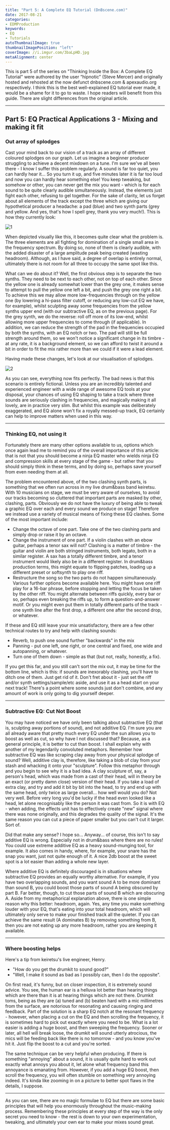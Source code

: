 ```yaml
---
title: "Part 5: A Complete EQ Tutorial (DnBscene.com)"
date: 2017-08-21
categories:
- EDMProduction
keywords:
- EQ
- Tutorials
autoThumbnailImage: true
thumbnailImagePosition: "left"
coverImage: //i.imgur.com/3baLpHD.jpg
metaAlignment: center
---
```

This is part 5 of the series on "Thinking Inside the Box: A Complete EQ Tutorial" were authored by the user “hipnotic”  (Steve Mercer) and originally hosted and rehosted at the now defunct dnbscene.com & apexaudio.org respectively. I think this is the best well-explained EQ tutorial ever made, it would be a shame for it to go to waste. I hope readers will benefit from this guide. There are slight differences from the original article.
<!--more-->

---
## Part 5: EQ Practical Applications 3 - Mixing and making it fit

### Out array of splodges

Cast your mind back to our vision of a track as an array of different coloured splodges on our graph. Let us imagine a beginner producer struggling to achieve a decent mixdown on a tune. I'm sure we've all been there - I know I suffer this problem regularly. A sound is far too quiet, you can hardly hear it... So you turn it up, and five minutes later it is far too loud and now you can hardly hear something else! You keep tweaking, but somehow or other, you can never get the mix you want - which is for each sound to be quite clearly audible simultaneously. Instead, the elements just fight each other, refusing to gel together. For the sake of clarity, let us forget about all elements of the track except the three which are giving our hypothetical producer a headache: a pad (blue) and two synth parts (grey and yellow. And yes, that's how I spell grey, thank you very much!). This is how they currently look:

![1](http://i.imgur.com/eKsYc97.gif)

When depicted visually like this, it becomes quite clear what the problem is. The three elements are all fighting for domination of a single small area in the frequency spectrum. By doing so, none of them is clearly audible, with the added disaster of a large amplitude peak being created (wasting headroom). Although, as I have said, a degree of overlap is entirely normal, ultimately there is not room for all three to occupy the same spot like this.

What can we do about it? Well, the first obvious step is to separate the two synths. They need to be next to each other, not on top of each other. Since the yellow one is already somewhat lower than the grey one, it makes sense to attempt to pull the yellow one left a bit, and push the grey one right a bit. To achieve this we may allow more low-frequencies through on the yellow one (by lowering a hi-pass filter cutoff, or reducing any low-cut EQ we have, for example), whilst sculpting away some frequencies from the yellow synths upper end (with our subtractive EQ, as on the previous page). For the grey synth, we do the reverse: roll off more of its low-end, whilst allowing more upper frequencies to come through (if applicable). In addition, we can reduce the strength of the pad in the frequencies occupied by both the synths, with an EQ notch or two. The pad will still be full strength around them, so we won't notice a significant change in its timbre - at any rate, it is a background element, so we can afford to twist it around a bit in order to fit the mix rather more than we could if it were a lead element.

Having made these changes, let's look at our visualisation of splodges.

![2](http://i.imgur.com/6V9PVN1.gif)

As you can see, everything now fits perfectly. The bad news is that this scenario is entirely fictional. Unless you are an incredibly talented and experienced engineer with a wide range of awesome EQ tools at your disposal, your chances of using EQ shaping to take a track where three sounds are seriously clashing in frequencies, and magically making it all lovely, are in practice very slim. But whilst this example was deliberately exaggerated, and EQ alone won't fix a royally messed-up track, EQ certainly can help to improve matters when used in this way.

---

### Thinking EQ, not using it

Fortunately there are many other options available to us, options which once again lead me to remind you of the overall importance of this article: that is not that you should become a ninja EQ master who wields ninja EQ and compression skills at every stage of the game - but rather that you should simply think in these terms, and by doing so, perhaps save yourself from even needing them at all.

The problem encountered above, of the two clashing synth parts, is something that we often run across in my live drum&bass band keiretsu. With 10 musicians on stage, we must be very aware of ourselves, to avoid our tracks becoming so cluttered that important parts are masked by other, clashing, parts. Obviously we do not have the luxury of being able to tweak a graphic EQ over each and every sound we produce on stage! Therefore we instead use a variety of musical means of fixing these EQ clashes. Some of the most important include:

* Change the octave of one part. Take one of the two clashing parts and simply drop or raise it by an octave.
* Change the instrument of one part. If a violin clashes with an ebow guitar, perhaps a tenor sax will not? Clashing is a matter of timbre - the guitar and violin are both stringed instruments, both legato, both in a similar register. A sax has a totally different timbre, and a tenor instrument would likely also be in a different register. In drum&bass production terms, this might equate to flipping patches, loading up a different preset or softsynth to play one riff.
* Restructure the song so the two parts do not happen simultaneously. Various further options become available here. You might have one riff play for a 16-bar phrase, before stopping and letting the focus be taken by the other riff. You might alternate between riffs quickly, every bar or so, perhaps even breaking the riffs up, to form a question-and-answer motif. Or you might even put them in totally different parts of the track - one synth line after the first drop, a different one after the second drop, or whatever.

If these and EQ still leave your mix unsatisfactory, there are a few other technical routes to try and help with clashing sounds:

* Reverb, to push one sound further "backwards" in the mix
* Panning - put one left, one right, or one central and fixed, one wide and autopanning, or whatever.
* Turn one of them down - simple as that (but not, really, honestly, a fix).

If you get this far, and you still can't sort the mix out, it may be time for the bottom line, which is this: if sounds are inexorably clashing, you'll have to ditch one of them. Just get rid of it. Don't fret about it - just set the riff and/or synth settings/sample/etc aside, and use it as a head start on your next track! There's a point where some sounds just don't combine, and any amount of work is only going to dig yourself deeper.

---

### Subtractive EQ: Cut Not Boost

You may have noticed we have only been talking about subtractive EQ (that is, sculpting away portions of sound), and not additive EQ. I'm sure you are all already aware that pretty much every EQ under the sun allows you to boost as well as cut, so why have I not discussed that? Because, as a general principle, it is better to cut than boost. I shall explain why with another of my legendarily convoluted metaphors. Remember how subtractive EQ was like scraping clay away from your physical splodge of sound? Well, additive clay is, therefore, like taking a blob of clay from your stash and whacking it onto your "sculpture". Follow this metaphor through and you begin to see why it is a bad idea. A clay sculpture of, say, a person's head, which was made from a cast of their head, will in theory be an exact (or pretty damn close) version of their head. If you take a load of extra clay, and try and add it bit by bit into the head, to try and end up with the same head, only twice as large overall... how well would you do? Not very well. Before very long you'd be lucky if the head even looked like a head, let alone recognisably like the person it was cast from. So it is with EQ - when adding, the effects unit has to effectively create "new" signal where there was none originally, and this degrades the quality of the signal. It's the same reason you can cut a piece of paper smaller but you can't cut it larger. Sort of.

Did that make any sense? I hope so... Anyway... of course, this isn't to say additive EQ is wrong. Especially not in drum&bass where there are no rules! You could use extreme additive EQ as a heavy sound-munging tool, for example. It also comes in handy, where, for example, your snare has the snap you want, just not quite enough of it. A nice 2db boost at the sweet spot is a lot easier than adding a whole new layer.

Where additive EQ is definitely discouraged is in situations where subtractive EQ provides an equally worthy alternative. For example, if you have two overlapping sounds, and you want sound A to be more dominant than sound B, you could boost those parts of sound A being obscured by part B. Far better, though, to cut those parts of sound B which are obscuring A. Aside from my metaphorical explanation above, there is one simple reason why this better: headroom, again. Yes, any time you make something louder with your EQ, that's eating into your total headroom, which will ultimately only serve to make your finished track all the quieter. If you can achieve the same result (A dominates B) by removing something from B, then you are not eating up any more headroom, rather you are keeping it available.

---

### Where boosting helps

Here's a tip from keiretsu's live engineer, Henry.

* "How do you get the drumkit to sound good?"
* "Well, I make it sound as bad as I possibly can, then I do the opposite".


On first read, it's funny, but on closer inspection, it is extremely sound advice. You see, the human ear is a helluva lot better than hearing things which are there than it is at hearing things which are not there. Drumkit toms, being as they are (a) tuned and (b) beaten hard with a mic millimetres from the surface, are notorious for resonating and causing ringing and feedback. Part of the solution is a sharp EQ notch at the resonant frequency - however, when placing a cut on the EQ and then scrolling the frequency, it is sometimes hard to pick out exactly where you need to be. What is a lot easier is adding a huge boost, and then sweeping the frequency. Sooner or later, all hell will break loose, the drumkit will sound utterly atrocious, the mics will be feeding back like there is no tomorrow - and you know you've hit it. Just flip the boost to a cut and you're sorted.

The same technique can be very helpful when producing. If there is something "annoying" about a sound, it is usually quite hard to work out exactly what annoys you about it, let alone what frequency band this annoyance is emanating from. However, if you add a huge EQ boost, then scroll the frequency, you will often stumble on something very annoying indeed. It's kinda like zooming in on a picture to better spot flaws in the details, I suppose.

---

As you can see, there are no magic formulae to EQ but there are some basic principles that will help you enormously throughout the music-making process. Remembering these principles at every step of the way is the only secret you need to know - the rest is down to your own experimentation, tweaking, and ultimately your own ear to make your mixes sound great.